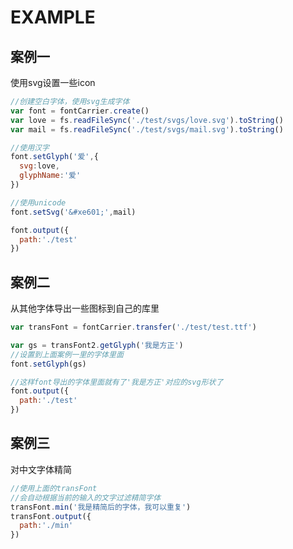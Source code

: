 # EXAMPLE


## 案例一

使用svg设置一些icon

```js
//创建空白字体，使用svg生成字体
var font = fontCarrier.create()
var love = fs.readFileSync('./test/svgs/love.svg').toString()
var mail = fs.readFileSync('./test/svgs/mail.svg').toString()

//使用汉字
font.setGlyph('爱',{
  svg:love,
  glyphName:'爱'
})

//使用unicode
font.setSvg('&#xe601;',mail)

font.output({
  path:'./test'
})

```


## 案例二

从其他字体导出一些图标到自己的库里

``` js
var transFont = fontCarrier.transfer('./test/test.ttf')

var gs = transFont2.getGlyph('我是方正')
//设置到上面案例一里的字体里面
font.setGlyph(gs)

//这样font导出的字体里面就有了'我是方正'对应的svg形状了
font.output({
  path:'./test'
})


```

## 案例三

对中文字体精简

``` js
//使用上面的transFont
//会自动根据当前的输入的文字过滤精简字体
transFont.min('我是精简后的字体，我可以重复')
transFont.output({
  path:'./min'
})

```